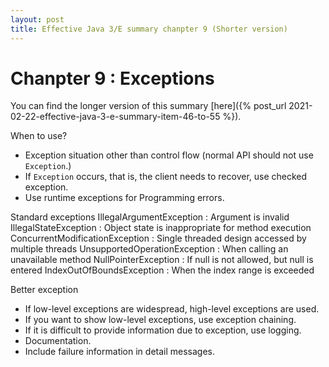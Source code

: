 ```yaml
---
layout: post
title: Effective Java 3/E summary chanpter 9 (Shorter version)
---
```


# Chanpter 9 : Exceptions

You can find the longer version of this summary [here]({% post_url 2021-02-22-effective-java-3-e-summary-item-46-to-55 %}).

When to use?
- Exception situation other than control flow (normal API should not use `Exception`.)
- If `Exception` occurs, that is, the client needs to recover, use checked exception.
- Use runtime exceptions for Programming errors.

Standard exceptions
IllegalArgumentException : Argument is invalid
IllegalStateException : Object state is inappropriate for method execution
ConcurrentModificationException : Single threaded design accessed by multiple threads
UnsupportedOperationException : When calling an unavailable method
NullPointerException : If null is not allowed, but null is entered
IndexOutOfBoundsException : When the index range is exceeded

Better exception
- If low-level exceptions are widespread, high-level exceptions are used.
- If you want to show low-level exceptions, use exception chaining.
- If it is difficult to provide information due to exception, use logging.
- Documentation.
- Include failure information in detail messages.